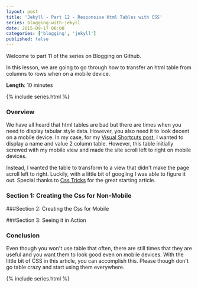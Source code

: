 ```yaml
---
layout: post
title: 'Jekyll - Part 12 - Responsive Html Tables with CSS'
series: blogging-with-jekyll
date: 2015-09-17 06:00
categories: ['blogging', 'jekyll']
published: false
---
```


Welcome to part 11 of the series on Blogging on Github.  

In this lesson, we are going to go through how to transfer an html table from columns to rows when on a mobile device.    

**Length**: 10 minutes

{% include series.html %}

### Overview

We have all heard that html tables are bad but there are times when you need to display tabular style data.  However, you also need it to look decent on a mobile device.  In my case, for my [Visual Shortcuts post]({{site.url}}/visual-studio-shortcuts/), I wanted to display a name and value 2 column table.  However, this table initially screwed with my mobile view and made the site scroll left to right on mobile devices.  

Instead, I wanted the table to transform to a view that didn't make the page scroll left to right.  Luckily, with a little bit of googling I was able to figure it out. Special thanks to [Css Tricks]( https://css-tricks.com/responsive-data-tables/) for the great starting article.

### Section 1: Creating the Css for Non-Mobile


###Section 2: Creating the Css for Mobile


###Section 3: Seeing it in Action










### Conclusion

Even though you won't use table that often, there are still times that they are useful and you want them to look good even on mobile devices.  With the little bit of CSS in this article, you can accomplish this.  Please though don't go table crazy and start using them everywhere.    


{% include series.html %}